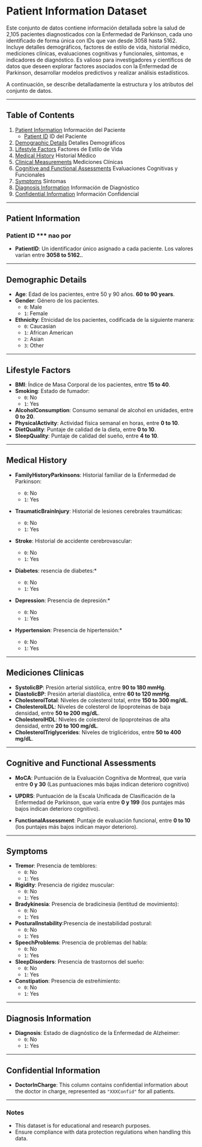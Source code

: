 # Patient Information Dataset

Este conjunto de datos contiene información detallada sobre la salud de 2,105 pacientes diagnosticados con la Enfermedad de Parkinson, cada uno identificado de forma única con IDs que van desde 3058 hasta 5162. Incluye detalles demográficos, factores de estilo de vida, historial médico, mediciones clínicas, evaluaciones cognitivas y funcionales, síntomas, e indicadores de diagnóstico. Es valioso para investigadores y científicos de datos que deseen explorar factores asociados con la Enfermedad de Parkinson, desarrollar modelos predictivos y realizar análisis estadísticos.

A continuación, se describe detalladamente la estructura y los atributos del conjunto de datos.

---

## Table of Contents

1. [Patient Information](#patient-information) Información del Paciente
   - [Patient ID](#patient-id) ID del Paciente
2. [Demographic Details](#demographic-details) Detalles Demográficos
3. [Lifestyle Factors](#lifestyle-factors) Factores de Estilo de Vida
4. [Medical History](#medical-history) Historial Médico
5. [Clinical Measurements](#clinical-measurements) Mediciones Clínicas
6. [Cognitive and Functional Assessments](#cognitive-and-functional-assessments) Evaluaciones Cognitivas y Funcionales
7. [Symptoms](#symptoms) Síntomas
8. [Diagnosis Information](#diagnosis-information) Información de Diagnóstico
9. [Confidential Information](#confidential-information) Información Confidencial

---

## Patient Information

### Patient ID \*\*\* nao por

- **PatientID**: Un identificador único asignado a cada paciente. Los valores varían entre **3058 to 5162.**.

---

## Demographic Details

- **Age**: Edad de los pacientes, entre 50 y 90 años. **60 to 90 years**.
- **Gender**: Género de los pacientes.
  - `0`: Male
  - `1`: Female
- **Ethnicity**: Etnicidad de los pacientes, codificada de la siguiente manera:
  - `0`: Caucasian
  - `1`: African American
  - `2`: Asian
  - `3`: Other

---

## Lifestyle Factors

- **BMI**: Índice de Masa Corporal de los pacientes, entre **15 to 40**.
- **Smoking**: Estado de fumador:
  - `0`: No
  - `1`: Yes
- **AlcoholConsumption**: Consumo semanal de alcohol en unidades, entre **0 to 20**.
- **PhysicalActivity**: Actividad física semanal en horas, entre **0 to 10**.
- **DietQuality**: Puntaje de calidad de la dieta, entre **0 to 10**.
- **SleepQuality**: Puntaje de calidad del sueño, entre **4 to 10**.

---

## Medical History

- **FamilyHistoryParkinsons**: Historial familiar de la Enfermedad de Parkinson:
  - `0`: No
  - `1`: Yes
- **TraumaticBrainInjury**: Historial de lesiones cerebrales traumáticas:
  - `0`: No
  - `1`: Yes
- **Stroke**: Historial de accidente cerebrovascular:

  - `0`: No
  - `1`: Yes

- **Diabetes**: resencia de diabetes:\*
  - `0`: No
  - `1`: Yes
- **Depression**: Presencia de depresión:\*
  - `0`: No
  - `1`: Yes
- **Hypertension**: Presencia de hipertensión:\*
  - `0`: No
  - `1`: Yes

---

## Mediciones Clinicas

- **SystolicBP**: Presión arterial sistólica, entre **90 to 180 mmHg**.
- **DiastolicBP**: Presión arterial diastólica, entre **60 to 120 mmHg**.
- **CholesterolTotal**: Niveles de colesterol total, entre **150 to 300 mg/dL**.
- **CholesterolLDL**: Niveles de colesterol de lipoproteínas de baja densidad, entre **50 to 200 mg/dL**.
- **CholesterolHDL**: Niveles de colesterol de lipoproteínas de alta densidad, entre **20 to 100 mg/dL**.
- **CholesterolTriglycerides**: Niveles de triglicéridos, entre **50 to 400 mg/dL**.

---

## Cognitive and Functional Assessments

- **MoCA**: Puntuación de la Evaluación Cognitiva de Montreal, que varía entre **0 y 30** (Las puntuaciones más bajas indican deterioro cognitivo)
- **UPDRS**: Puntuación de la Escala Unificada de Clasificación de la Enfermedad de Parkinson, que varía entre **0 y 199** (los puntajes más bajos indican deterioro cognitivo).

- **FunctionalAssessment**: Puntaje de evaluación funcional, entre **0 to 10** (los puntajes más bajos indican mayor deterioro).

---

## Symptoms

- **Tremor**: Presencia de temblores:
  - `0`: No
  - `1`: Yes
- **Rigidity**: Presencia de rigidez muscular:
  - `0`: No
  - `1`: Yes
- **Bradykinesia**: Presencia de bradicinesia (lentitud de movimiento):
  - `0`: No
  - `1`: Yes
- **PosturalInstability**:Presencia de inestabilidad postural:
  - `0`: No
  - `1`: Yes
- **SpeechProblems**: Presencia de problemas del habla:
  - `0`: No
  - `1`: Yes
- **SleepDisorders**: Presencia de trastornos del sueño:
  - `0`: No
  - `1`: Yes
- **Constipation**: Presencia de estreñimiento:
  - `0`: No
  - `1`: Yes

---

## Diagnosis Information

- **Diagnosis**: Estado de diagnóstico de la Enfermedad de Alzheimer:
  - `0`: No
  - `1`: Yes

---

## Confidential Information

- **DoctorInCharge**: This column contains confidential information about the doctor in charge, represented as `"XXXConfid"` for all patients.

---

### Notes

- This dataset is for educational and research purposes.
- Ensure compliance with data protection regulations when handling this data.
